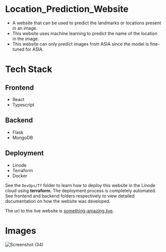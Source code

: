 # Location_Prediction_Website

- A website that can be used to predict the landmarks or locations present in an image.
- This website uses machine learning to predict the name of the location in the image.
- This website can only predict images from ASIA since the model is fine-tuned for ASIA.

# Tech Stack

## Frontend

- React
- Typescript

## Backend

- Flask
- MongoDB

## Deployment

- Linode
- Terraform
- Docker

See the `DevOps/Tf` folder to learn how to deploy this website in the Linode cloud using **terraform**. The deployment process is completely automated. 
See frontend and backend folders respectively to view detailed documentation on how the website was developed.

The url to the live website is [something-amazing.live](http://something-amazing.live:8080/).

# Images
![Screenshot (34)](https://user-images.githubusercontent.com/90249023/176860379-dc5a9e48-265c-44ee-9bcc-5ec708302e85.png)

